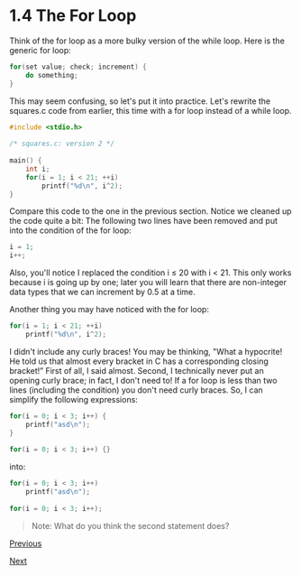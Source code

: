 # 1.4 The For Loop
Think of the for loop as a more bulky version of the while loop. Here is the generic for loop:

```c
for(set value; check; increment) {
  	do something;
}
```

This may seem confusing, so let's put it into practice. Let's rewrite the squares.c code from earlier, this time with a for loop instead of a while loop.

```c
#include <stdio.h>
   
/* squares.c: version 2 */
    
main() {
   	int i;
   	for(i = 1; i < 21; ++i)
   		printf("%d\n", i^2);
}
```

Compare this code to the one in the previous section. Notice we cleaned up the code quite a bit: The following two lines have been removed and put into the condition of the for loop:

```c
i = 1;
i++;
```

Also, you'll notice I replaced the condition i ≤ 20 with i < 21. This only works because i is going up by one; later you will learn that there are non-integer data types that we can increment by 0.5 at a time.

Another thing you may have noticed with the for loop:

```c
for(i = 1; i < 21; ++i)
	printf("%d\n", i^2);
```

I didn't include any curly braces! You may be thinking, "What a hypocrite! He told us that almost every bracket in C has a corresponding closing bracket!” First of all, I said almost. Second, I technically never put an opening curly brace; in fact, I don't need to! If a for loop is less than two lines (including the condition) you don't need curly braces. So, I can simplify the following expressions:

```c
for(i = 0; i < 3; i++) {
   	printf("asd\n");
}
    
for(i = 0; i < 3; i++) {}
```

into:

```c
for(i = 0; i < 3; i++)
   	printf("asd\n");
    
for(i = 0; i < 3; i++);
```

> Note: What do you think the second statement does? 

[Previous](1.3%20The%20While%20Loop.html)

[Next](1.5%20If%2C%20Else%2C%20and%20Else-If.html)
